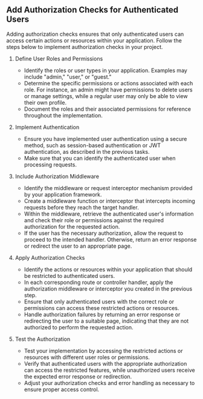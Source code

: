 
## Add Authorization Checks for Authenticated Users

Adding authorization checks ensures that only authenticated users can access certain actions or resources within your application. Follow the steps below to implement authorization checks in your project.

1. Define User Roles and Permissions
   - Identify the roles or user types in your application. Examples may include "admin," "user," or "guest."
   - Determine the specific permissions or actions associated with each role. For instance, an admin might have permissions to delete users or manage settings, while a regular user may only be able to view their own profile.
   - Document the roles and their associated permissions for reference throughout the implementation.

2. Implement Authentication
   - Ensure you have implemented user authentication using a secure method, such as session-based authentication or JWT authentication, as described in the previous tasks.
   - Make sure that you can identify the authenticated user when processing requests.

3. Include Authorization Middleware
   - Identify the middleware or request interceptor mechanism provided by your application framework.
   - Create a middleware function or interceptor that intercepts incoming requests before they reach the target handler.
   - Within the middleware, retrieve the authenticated user's information and check their role or permissions against the required authorization for the requested action.
   - If the user has the necessary authorization, allow the request to proceed to the intended handler. Otherwise, return an error response or redirect the user to an appropriate page.

4. Apply Authorization Checks
   - Identify the actions or resources within your application that should be restricted to authenticated users.
   - In each corresponding route or controller handler, apply the authorization middleware or interceptor you created in the previous step.
   - Ensure that only authenticated users with the correct role or permissions can access these restricted actions or resources.
   - Handle authorization failures by returning an error response or redirecting the user to a suitable page, indicating that they are not authorized to perform the requested action.

5. Test the Authorization
   - Test your implementation by accessing the restricted actions or resources with different user roles or permissions.
   - Verify that authenticated users with the appropriate authorization can access the restricted features, while unauthorized users receive the expected error response or redirection.
   - Adjust your authorization checks and error handling as necessary to ensure proper access control.


